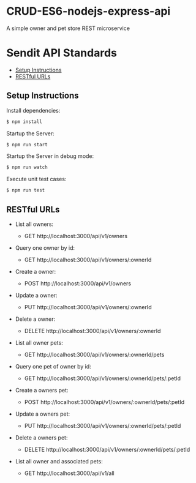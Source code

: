 # CRUD-ES6-nodejs-express-api
A simple owner and pet store REST microservice

# Sendit API Standards

- [Setup Instructions](#instructions)
- [RESTful URLs](#restful-urls)

## Setup Instructions


Install dependencies:

```sh
$ npm install
```

Startup the Server:

```sh
$ npm run start
```

Startup the Server in debug mode:

```sh
$ npm run watch
```

Execute unit test cases:

```sh
$ npm run test
```

## RESTful URLs

- List all owners:
  - GET http://localhost:3000/api/v1/owners
- Query one owner by id:
  - GET http://localhost:3000/api/v1/owners/:ownerId
- Create a owner:
  - POST http://localhost:3000/api/v1/owners
- Update a owner:
  - PUT http://localhost:3000/api/v1/owners/:ownerId
- Delete a owner:
  - DELETE http://localhost:3000/api/v1/owners/:ownerId

- List all owner pets:
  - GET http://localhost:3000/api/v1/owners/:ownerId/pets
- Query one pet of owner by id:
  - GET http://localhost:3000/api/v1/owners/:ownerId/pets/:petId
- Create a owners pet:
  - POST http://localhost:3000/api/v1/owners/:ownerId/pets/:petId
- Update a owners pet:
  - PUT http://localhost:3000/api/v1/owners/:ownerId/pets/:petId
- Delete a owners pet:
  - DELETE http://localhost:3000/api/v1/owners/:ownerId/pets/:petId

- List all owner and associated pets:
  - GET http://localhost:3000/api/v1/all